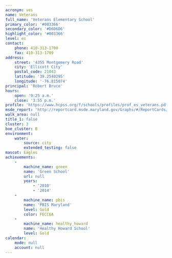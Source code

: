 ```yaml
---
acronym: ves
name: Veterans
full_name: 'Veterans Elementary School'
primary_color: '#003366'
secondary_color: '#D6D6D6'
highlight_color: '#003366'
level: es
contact:
    phone: 410-313-1700
    fax: 410-313-1709
address:
    street: '4355 Montgomery Road'
    city: 'Ellicott City'
    postal_code: 21043
    latitude: '39.2540295'
    longitude: '-76.815074'
principal: 'Robert Bruce'
hours:
    open: '9:25 a.m.'
    close: '3:55 p.m.'
profile: 'https://www.hcpss.org/f/schools/profiles/prof_es_veterans.pdf'
msde_report: 'http://reportcard.msde.maryland.gov/Graphs/#/ReportCards/ReportCardSchool/1//1/13/0219/'
walk_area: null
title_1: false
cluster: 3
boe_cluster: B
environment:
    water:
        source: city
        extended_testing: false
mascot: Eagles
achievements:
    -
        machine_name: green
        name: 'Green School'
        url: null
        years:
            - '2010'
            - '2014'
    -
        machine_name: pbis
        name: 'PBIS Maryland'
        level: Gold
        color: FECC6A
    -
        machine_name: healthy_howard
        name: 'Healthy Howard School'
        level: Gold
calendar:
    mode: null
    account: null
---
```

